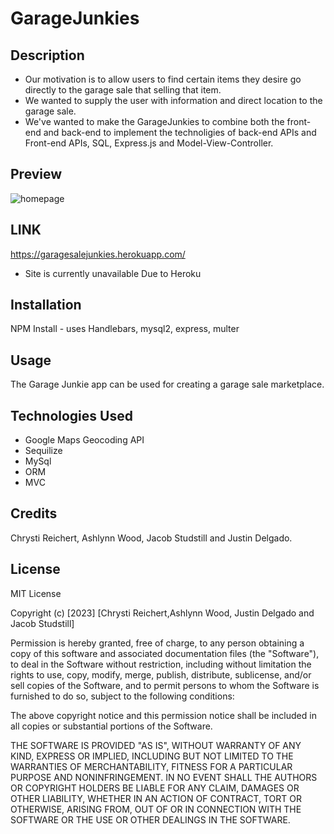 # GarageJunkies


## Description

- Our motivation is to allow users to find certain items they desire go directly to the garage sale that selling that item. 
- We wanted to supply the user with information and direct location to the garage sale.
- We've wanted to make the GarageJunkies to combine both the front-end and back-end to implement the technoligies of back-end APIs and Front-end APIs, SQL, Express.js and Model-View-Controller.

## Preview   
![homepage](https://raw.githubusercontent.com/unnamedmistress/GarageJunkies/main/public/photos/Homepage.png)


## LINK  
https://garagesalejunkies.herokuapp.com/
- Site is currently unavailable Due to Heroku 


## Installation
NPM Install  - uses Handlebars, mysql2, express, multer

## Usage

The Garage Junkie app can be used for creating a garage sale marketplace.

## Technologies Used
* Google Maps Geocoding API
* Sequilize
* MySql
* ORM
* MVC

  
## Credits

Chrysti Reichert, Ashlynn Wood, Jacob Studstill and Justin Delgado.

## License

MIT License

Copyright (c) [2023] [Chrysti Reichert,Ashlynn Wood, Justin Delgado and Jacob Studstill]

Permission is hereby granted, free of charge, to any person obtaining a copy
of this software and associated documentation files (the "Software"), to deal
in the Software without restriction, including without limitation the rights
to use, copy, modify, merge, publish, distribute, sublicense, and/or sell
copies of the Software, and to permit persons to whom the Software is
furnished to do so, subject to the following conditions:

The above copyright notice and this permission notice shall be included in all
copies or substantial portions of the Software.

THE SOFTWARE IS PROVIDED "AS IS", WITHOUT WARRANTY OF ANY KIND, EXPRESS OR
IMPLIED, INCLUDING BUT NOT LIMITED TO THE WARRANTIES OF MERCHANTABILITY,
FITNESS FOR A PARTICULAR PURPOSE AND NONINFRINGEMENT. IN NO EVENT SHALL THE
AUTHORS OR COPYRIGHT HOLDERS BE LIABLE FOR ANY CLAIM, DAMAGES OR OTHER
LIABILITY, WHETHER IN AN ACTION OF CONTRACT, TORT OR OTHERWISE, ARISING FROM,
OUT OF OR IN CONNECTION WITH THE SOFTWARE OR THE USE OR OTHER DEALINGS IN THE
SOFTWARE.
